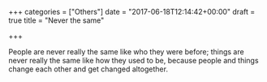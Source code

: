 +++
categories = ["Others"]
date = "2017-06-18T12:14:42+00:00"
draft = true
title = "Never the same"

+++


People are never really the same like who they were before; things are never really the same like how they used to be, because people and things change each other and get changed altogether.